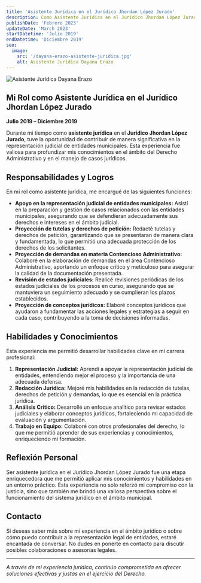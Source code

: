 ```yaml
---
title: 'Asistente Jurídica en el Jurídico Jhordan López Jurado'
description: Como Asistente Jurídica en el Jurídico Jhordan López Jurado, brindé apoyo en la representación judicial de entidades municipales y participé en la proyección de tutelas y demandas.
publishDate: 'Febrero 2023'
updateDate: 'March 2023'
startDatetime: 'Julio 2019'
endDatetime: 'Diciembre 2019'
seo:
  image:
    src: '/dayana-erazo-asistente-juridica.jpg'
    alt: Asistente Jurídica Dayana Erazo
---
```


![Asistente Jurídica Dayana Erazo](/dayana-erazo-asistente-juridica.jpg)

## Mi Rol como Asistente Jurídica en el Jurídico Jhordan López Jurado

**Julio 2019 – Diciembre 2019**

Durante mi tiempo como **asistente jurídica** en el **Jurídico Jhordan López Jurado**, tuve la oportunidad de contribuir de manera significativa en la representación judicial de entidades municipales. Esta experiencia fue valiosa para profundizar mis conocimientos en el ámbito del Derecho Administrativo y en el manejo de casos jurídicos.

## Responsabilidades y Logros

En mi rol como asistente jurídica, me encargué de las siguientes funciones:

- **Apoyo en la representación judicial de entidades municipales:** Asistí en la preparación y gestión de casos relacionados con las entidades municipales, asegurando que se defendieran adecuadamente sus derechos e intereses en el ámbito judicial.
- **Proyección de tutelas y derechos de petición:** Redacté tutelas y derechos de petición, garantizando que se presentaran de manera clara y fundamentada, lo que permitió una adecuada protección de los derechos de los solicitantes.
- **Proyección de demandas en materia Contencioso Administrativo:** Colaboré en la elaboración de demandas en el área Contencioso Administrativo, aportando un enfoque crítico y meticuloso para asegurar la calidad de la documentación presentada.
- **Revisión de estados judiciales:** Realicé revisiones periódicas de los estados judiciales de los procesos en curso, asegurando que se mantuviera un seguimiento adecuado y se cumplieran los plazos establecidos.
- **Proyección de conceptos jurídicos:** Elaboré conceptos jurídicos que ayudaron a fundamentar las acciones legales y estrategias a seguir en cada caso, contribuyendo a la toma de decisiones informadas.

## Habilidades y Conocimientos

Esta experiencia me permitió desarrollar habilidades clave en mi carrera profesional:

1. **Representación Judicial:** Aprendí a apoyar la representación judicial de entidades, entendiendo mejor el proceso y la importancia de una adecuada defensa.
2. **Redacción Jurídica:** Mejoré mis habilidades en la redacción de tutelas, derechos de petición y demandas, lo que es esencial en la práctica jurídica.
3. **Análisis Crítico:** Desarrollé un enfoque analítico para revisar estados judiciales y elaborar conceptos jurídicos, fortaleciendo mi capacidad de evaluación y argumentación.
4. **Trabajo en Equipo:** Colaboré con otros profesionales del derecho, lo que me permitió aprender de sus experiencias y conocimientos, enriqueciendo mi formación.

## Reflexión Personal

Ser asistente jurídica en el Jurídico Jhordan López Jurado fue una etapa enriquecedora que me permitió aplicar mis conocimientos y habilidades en un entorno práctico. Esta experiencia no solo reforzó mi compromiso con la justicia, sino que también me brindó una valiosa perspectiva sobre el funcionamiento del sistema jurídico en el ámbito municipal.

## Contacto

Si deseas saber más sobre mi experiencia en el ámbito jurídico o sobre cómo puedo contribuir a la representación legal de entidades, estaré encantada de conversar. No dudes en ponerte en contacto para discutir posibles colaboraciones o asesorías legales.

---

_A través de mi experiencia jurídica, continúo comprometida en ofrecer soluciones efectivas y justas en el ejercicio del Derecho._
